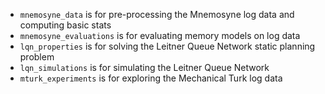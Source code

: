  - `mnemosyne_data` is for pre-processing the Mnemosyne log data and computing basic stats
 - `mnemosyne_evaluations` is for evaluating memory models on log data
 - `lqn_properties` is for solving the Leitner Queue Network static planning problem
 - `lqn_simulations` is for simulating the Leitner Queue Network
 - `mturk_experiments` is for exploring the Mechanical Turk log data
